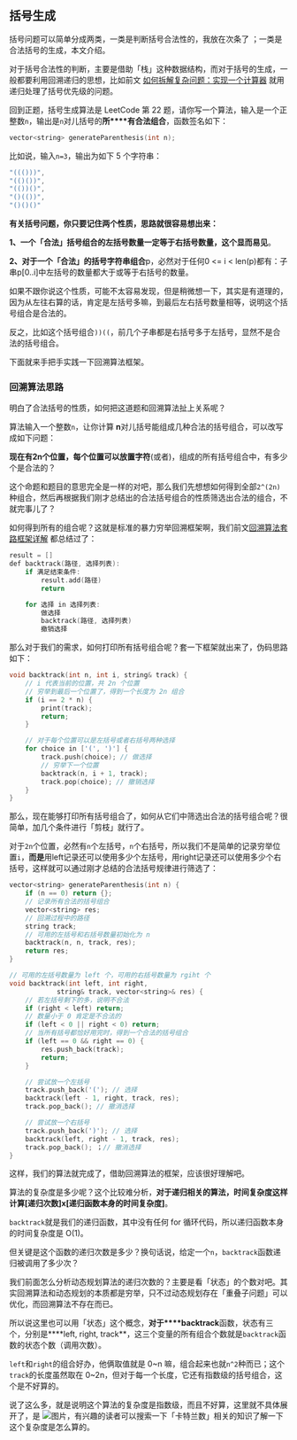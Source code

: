 ## 括号生成

括号问题可以简单分成两类，一类是判断括号合法性的，我放在次条了 ；一类是合法括号的生成，本文介绍。

对于括号合法性的判断，主要是借助「栈」这种数据结构，而对于括号的生成，一般都要利用回溯递归的思想，比如前文 [如何拆解复杂问题：实现一个计算器](http://mp.weixin.qq.com/s?__biz=MzAxODQxMDM0Mw==&mid=2247484903&idx=1&sn=184beaad36a71c9a8dd93c41a8ba74ac&chksm=9bd7fbefaca072f9beccff92a715d92ee90f46c297277eec10c322bc5ccd053460da6afb76c2&scene=21#wechat_redirect) 就用递归处理了括号优先级的问题。

回到正题，括号生成算法是 LeetCode 第 22 题，请你写一个算法，输入是一个正整数`n`，输出是`n`对儿括号的**所****有合法组合**，函数签名如下：

```c++
vector<string> generateParenthesis(int n);
```

比如说，输入`n=3`，输出为如下 5 个字符串：

~~~ java
"((()))",
"(()())",
"(())()",
"()(())",
"()()()"
~~~

**有关括号问题，你只要记住两个性质，思路就很容易想出来：**

**1、一个「合法」括号组合的左括号数量一定等于右括号数量，这个显而易见**。

**2、对于一个「合法」的括号字符串组合**p，必然对于任何0 <= i < len(p)都有：子串p[0..i]中左括号的数量都大于或等于右括号的数量。

如果不跟你说这个性质，可能不太容易发现，但是稍微想一下，其实是有道理的，因为从左往右算的话，肯定是左括号多嘛，到最后左右括号数量相等，说明这个括号组合是合法的。

反之，比如这个括号组合`))((`，前几个子串都是右括号多于左括号，显然不是合法的括号组合。

下面就来手把手实践一下回溯算法框架。

### 回溯算法思路

明白了合法括号的性质，如何把这道题和回溯算法扯上关系呢？

算法输入一个整数`n`，让你计算 **n**对儿括号能组成几种合法的括号组合，可以改写成如下问题：

**现在有2n个位置，每个位置可以放置字符**(或者)，组成的所有括号组合中，有多少个是合法的？

这个命题和题目的意思完全是一样的对吧，那么我们先想想如何得到全部`2^(2n)`种组合，然后再根据我们刚才总结出的合法括号组合的性质筛选出合法的组合，不就完事儿了？

如何得到所有的组合呢？这就是标准的暴力穷举回溯框架啊，我们前文[回溯算法套路框架详解](http://mp.weixin.qq.com/s?__biz=MzAxODQxMDM0Mw==&mid=2247484709&idx=1&sn=1c24a5c41a5a255000532e83f38f2ce4&chksm=9bd7fb2daca0723be888b30345e2c5e64649fc31a00b05c27a0843f349e2dd9363338d0dac61&scene=21#wechat_redirect) 都总结过了：

```c++
result = []
def backtrack(路径, 选择列表):
    if 满足结束条件:
        result.add(路径)
        return

    for 选择 in 选择列表:
        做选择
        backtrack(路径, 选择列表)
        撤销选择
```

那么对于我们的需求，如何打印所有括号组合呢？套一下框架就出来了，伪码思路如下：

```c++
void backtrack(int n, int i, string& track) {
    // i 代表当前的位置，共 2n 个位置
    // 穷举到最后一个位置了，得到一个长度为 2n 组合
    if (i == 2 * n) {
        print(track);
        return;
    }

    // 对于每个位置可以是左括号或者右括号两种选择
    for choice in ['(', ')'] {
        track.push(choice); // 做选择
        // 穷举下一个位置
        backtrack(n, i + 1, track);
        track.pop(choice); // 撤销选择
    }
}
```

那么，现在能够打印所有括号组合了，如何从它们中筛选出合法的括号组合呢？很简单，加几个条件进行「剪枝」就行了。

对于`2n`个位置，必然有`n`个左括号，`n`个右括号，所以我们不是简单的记录穷举位置`i`，**而是**用left记录还可以使用多少个左括号，用right记录还可以使用多少个右括号，这样就可以通过刚才总结的合法括号规律进行筛选了：

```c++
vector<string> generateParenthesis(int n) {
    if (n == 0) return {};
    // 记录所有合法的括号组合
    vector<string> res;
    // 回溯过程中的路径
    string track;
    // 可用的左括号和右括号数量初始化为 n
    backtrack(n, n, track, res);
    return res;
}

// 可用的左括号数量为 left 个，可用的右括号数量为 rgiht 个
void backtrack(int left, int right, 
            string& track, vector<string>& res) {
    // 若左括号剩下的多，说明不合法
    if (right < left) return;
    // 数量小于 0 肯定是不合法的
    if (left < 0 || right < 0) return;
    // 当所有括号都恰好用完时，得到一个合法的括号组合
    if (left == 0 && right == 0) {
        res.push_back(track);
        return;
    }

    // 尝试放一个左括号
    track.push_back('('); // 选择
    backtrack(left - 1, right, track, res);
    track.pop_back(); // 撤消选择

    // 尝试放一个右括号
    track.push_back(')'); // 选择
    backtrack(left, right - 1, track, res);
    track.pop_back(); ；// 撤消选择
}
```

这样，我们的算法就完成了，借助回溯算法的框架，应该很好理解吧。

算法的复杂度是多少呢？这个比较难分析，**对于递归相关的算法，时间复杂度这样计算[递归次数]x[递归函数本身的时间复杂度]**。

`backtrack`就是我们的递归函数，其中没有任何 for 循环代码，所以递归函数本身的时间复杂度是 O(1)。

但关键是这个函数的递归次数是多少？换句话说，给定一个`n`，`backtrack`函数递归被调用了多少次？

我们前面怎么分析动态规划算法的递归次数的？主要是看「状态」的个数对吧。其实回溯算法和动态规划的本质都是穷举，只不过动态规划存在「重叠子问题」可以优化，而回溯算法不存在而已。

所以说这里也可以用「状态」这个概念，**对于****backtrack**函数，状态有三个，分别是****left, right, track**，这三个变量的所有组合个数就是`backtrack`函数的状态个数（调用次数）。

`left`和`right`的组合好办，他俩取值就是 0~n 嘛，组合起来也就`n^2`种而已；这个`track`的长度虽然取在 0~2n，但对于每一个长度，它还有指数级的括号组合，这个是不好算的。

说了这么多，就是说明这个算法的复杂度是指数级，而且不好算，这里就不具体展开了，是 ![图片](https://mmbiz.qpic.cn/sz_mmbiz_png/gibkIz0MVqdGwq8Q1YtxcIvp2BM0PBkBomHO28Ytydv3kzWjlVON6rOxnwFrXJEnj8nOksgktra1uIyZuTjL2Kw/640?wx_fmt=png&tp=webp&wxfrom=5&wx_lazy=1&wx_co=1)，有兴趣的读者可以搜索一下「卡特兰数」相关的知识了解一下这个复杂度是怎么算的。